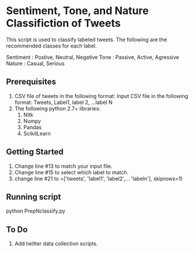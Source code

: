 # Sentiment, Tone, and Nature Classifiction of Tweets

This script is used to classify labeled tweets. The following are the recommended classes for each label.

Sentiment : Postive, Neutral, Negative
Tone      : Passive, Active, Agressive
Nature    : Casual, Serious

## Prerequisites

1. CSV file of tweets in the following format:
   Input CSV file in the following format: Tweets, Label1, label 2, ...label N
2. The following python 2.7+ libraries:    
    1. Nltk
    2. Numpy
    3. Pandas
    4. ScikitLearn

## Getting Started

1. Change line #13 to match your input file.
2. Change line #15 to select which label to match.
3. change line #21 to =['tweets', 'label1', 'label2',... 'labeln'], skiprows=1)

## Running script

python PrepNclassify.py

## To Do

1. Add twitter data collection scripts.
